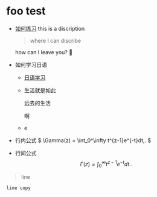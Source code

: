 # foo test

- [如何练习](../home)
  this is a discription
  
  > where I can discribe
  
  how can I leave you? 🤤

- 如何学习日语
  
  - [日语学习](filepath)
  
  - 生活就是如此
  
      远去的生活

      啊
  
  - e
  
    
- 行内公式 $ \Gamma(z) = \int_0^\infty t^{z-1}e^{-t}dt\,. $
    
- 行间公式 $$ \Gamma(z) = \int_0^\infty t^{z-1}e^{-t}dt\,. $$
    
> line

    line copy
